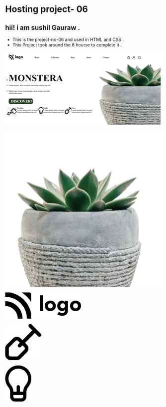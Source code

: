 # Hosting project- 06
## hii! i am **sushil Gauraw** .
+ This is the project-no-06 and used in HTML and CSS .
+ This Project took around the 6 hourse to complete it .

![website image](./image/2022-08-29%2017%2055%2026.png)



![folwer image](./photos/6_folwer.png)

![image 1](./photos/Logo.svg)

![image 2](./photos/plough.svg)

![image 3](./photos/light.svg)

